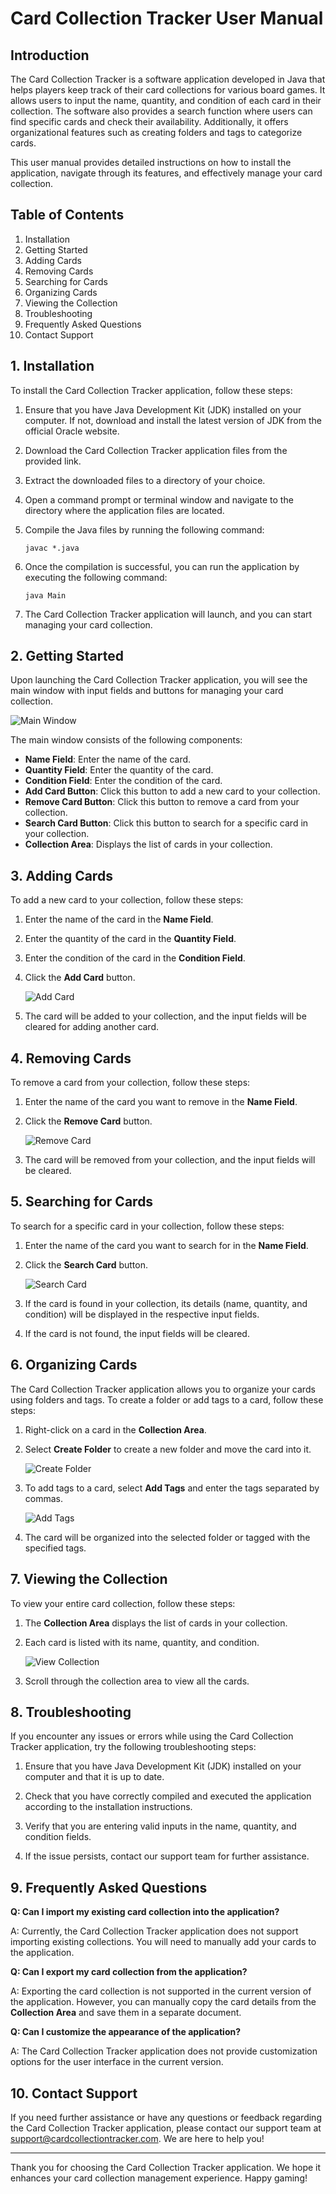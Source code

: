 # Card Collection Tracker User Manual

## Introduction

The Card Collection Tracker is a software application developed in Java that helps players keep track of their card collections for various board games. It allows users to input the name, quantity, and condition of each card in their collection. The software also provides a search function where users can find specific cards and check their availability. Additionally, it offers organizational features such as creating folders and tags to categorize cards.

This user manual provides detailed instructions on how to install the application, navigate through its features, and effectively manage your card collection.

## Table of Contents

1. Installation
2. Getting Started
3. Adding Cards
4. Removing Cards
5. Searching for Cards
6. Organizing Cards
7. Viewing the Collection
8. Troubleshooting
9. Frequently Asked Questions
10. Contact Support

## 1. Installation

To install the Card Collection Tracker application, follow these steps:

1. Ensure that you have Java Development Kit (JDK) installed on your computer. If not, download and install the latest version of JDK from the official Oracle website.

2. Download the Card Collection Tracker application files from the provided link.

3. Extract the downloaded files to a directory of your choice.

4. Open a command prompt or terminal window and navigate to the directory where the application files are located.

5. Compile the Java files by running the following command:

   ```
   javac *.java
   ```

6. Once the compilation is successful, you can run the application by executing the following command:

   ```
   java Main
   ```

7. The Card Collection Tracker application will launch, and you can start managing your card collection.

## 2. Getting Started

Upon launching the Card Collection Tracker application, you will see the main window with input fields and buttons for managing your card collection.

![Main Window](images/main_window.png)

The main window consists of the following components:

- **Name Field**: Enter the name of the card.
- **Quantity Field**: Enter the quantity of the card.
- **Condition Field**: Enter the condition of the card.
- **Add Card Button**: Click this button to add a new card to your collection.
- **Remove Card Button**: Click this button to remove a card from your collection.
- **Search Card Button**: Click this button to search for a specific card in your collection.
- **Collection Area**: Displays the list of cards in your collection.

## 3. Adding Cards

To add a new card to your collection, follow these steps:

1. Enter the name of the card in the **Name Field**.

2. Enter the quantity of the card in the **Quantity Field**.

3. Enter the condition of the card in the **Condition Field**.

4. Click the **Add Card** button.

   ![Add Card](images/add_card.png)

5. The card will be added to your collection, and the input fields will be cleared for adding another card.

## 4. Removing Cards

To remove a card from your collection, follow these steps:

1. Enter the name of the card you want to remove in the **Name Field**.

2. Click the **Remove Card** button.

   ![Remove Card](images/remove_card.png)

3. The card will be removed from your collection, and the input fields will be cleared.

## 5. Searching for Cards

To search for a specific card in your collection, follow these steps:

1. Enter the name of the card you want to search for in the **Name Field**.

2. Click the **Search Card** button.

   ![Search Card](images/search_card.png)

3. If the card is found in your collection, its details (name, quantity, and condition) will be displayed in the respective input fields.

4. If the card is not found, the input fields will be cleared.

## 6. Organizing Cards

The Card Collection Tracker application allows you to organize your cards using folders and tags. To create a folder or add tags to a card, follow these steps:

1. Right-click on a card in the **Collection Area**.

2. Select **Create Folder** to create a new folder and move the card into it.

   ![Create Folder](images/create_folder.png)

3. To add tags to a card, select **Add Tags** and enter the tags separated by commas.

   ![Add Tags](images/add_tags.png)

4. The card will be organized into the selected folder or tagged with the specified tags.

## 7. Viewing the Collection

To view your entire card collection, follow these steps:

1. The **Collection Area** displays the list of cards in your collection.

2. Each card is listed with its name, quantity, and condition.

   ![View Collection](images/view_collection.png)

3. Scroll through the collection area to view all the cards.

## 8. Troubleshooting

If you encounter any issues or errors while using the Card Collection Tracker application, try the following troubleshooting steps:

1. Ensure that you have Java Development Kit (JDK) installed on your computer and that it is up to date.

2. Check that you have correctly compiled and executed the application according to the installation instructions.

3. Verify that you are entering valid inputs in the name, quantity, and condition fields.

4. If the issue persists, contact our support team for further assistance.

## 9. Frequently Asked Questions

**Q: Can I import my existing card collection into the application?**

A: Currently, the Card Collection Tracker application does not support importing existing collections. You will need to manually add your cards to the application.

**Q: Can I export my card collection from the application?**

A: Exporting the card collection is not supported in the current version of the application. However, you can manually copy the card details from the **Collection Area** and save them in a separate document.

**Q: Can I customize the appearance of the application?**

A: The Card Collection Tracker application does not provide customization options for the user interface in the current version.

## 10. Contact Support

If you need further assistance or have any questions or feedback regarding the Card Collection Tracker application, please contact our support team at support@cardcollectiontracker.com. We are here to help you!

---

Thank you for choosing the Card Collection Tracker application. We hope it enhances your card collection management experience. Happy gaming!